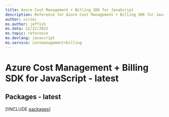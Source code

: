 ```yaml
---
title: Azure Cost Management + Billing SDK for JavaScript
description: Reference for Azure Cost Management + Billing SDK for JavaScript
author: xirzec
ms.author: jeffish
ms.data: 12/22/2022
ms.topic: reference
ms.devlang: javascript
ms.service: costmanagement+billing
---
```

# Azure Cost Management + Billing SDK for JavaScript - latest
## Packages - latest
[!INCLUDE [packages](cost-management-+-billing-index.md)]